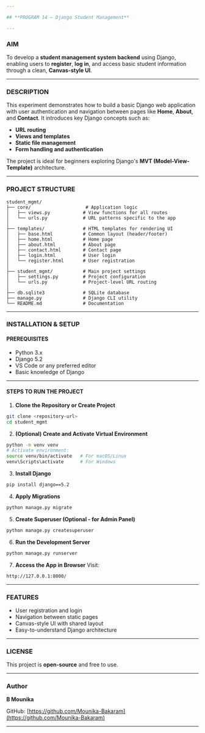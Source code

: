 ```yaml
---

## **PROGRAM 14 – Django Student Management**

---
```


### **AIM**

To develop a **student management system backend** using Django, enabling users to **register**, **log in**, and access basic student information through a clean, **Canvas-style UI**.

---

### **DESCRIPTION**

This experiment demonstrates how to build a basic Django web application with user authentication and navigation between pages like **Home**, **About**, and **Contact**. It introduces key Django concepts such as:

* **URL routing**
* **Views and templates**
* **Static file management**
* **Form handling and authentication**

The project is ideal for beginners exploring Django's **MVT (Model-View-Template)** architecture.

---

### **PROJECT STRUCTURE**

```
student_mgmt/
├── core/                    # Application logic
│   ├── views.py            # View functions for all routes
│   └── urls.py             # URL patterns specific to the app
│
├── templates/              # HTML templates for rendering UI
│   ├── base.html           # Common layout (header/footer)
│   ├── home.html           # Home page
│   ├── about.html          # About page
│   ├── contact.html        # Contact page
│   ├── login.html          # User login
│   └── register.html       # User registration
│
├── student_mgmt/           # Main project settings
│   ├── settings.py         # Project configuration
│   └── urls.py             # Project-level URL routing
│
├── db.sqlite3              # SQLite database
├── manage.py               # Django CLI utility
└── README.md               # Documentation
```

---

### **INSTALLATION & SETUP**

#### **PREREQUISITES**

* Python 3.x
* Django 5.2
* VS Code or any preferred editor
* Basic knowledge of Django

---

#### **STEPS TO RUN THE PROJECT**

1. **Clone the Repository or Create Project**

```bash
git clone <repository-url>
cd student_mgmt
```

2. **(Optional) Create and Activate Virtual Environment**

```bash
python -m venv venv
# Activate environment:
source venv/bin/activate   # For macOS/Linux
venv\Scripts\activate      # For Windows
```

3. **Install Django**

```bash
pip install django==5.2
```

4. **Apply Migrations**

```bash
python manage.py migrate
```

5. **Create Superuser (Optional - for Admin Panel)**

```bash
python manage.py createsuperuser
```

6. **Run the Development Server**

```bash
python manage.py runserver
```

7. **Access the App in Browser**
   Visit:

```
http://127.0.0.1:8000/
```

---

### **FEATURES**

* User registration and login
* Navigation between static pages
* Canvas-style UI with shared layout
* Easy-to-understand Django architecture

---

### **LICENSE**

This project is **open-source** and free to use.

---

### **Author**

**B Mounika**

GitHub: [https://github.com/Mounika-Bakaram](https://github.com/Mounika-Bakaram)

---
